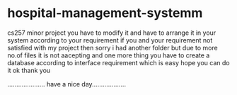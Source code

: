 # hospital-management-systemm
cs257 minor project 
you have to modify it and have to arrange it in your system according to your requirement 
if you and your requirement not satisfied with my project then sorry 
i had another folder but due to more no.of files it is not aacepting
and one more thing you have to create a database according to interface requirement which is easy hope you can do it ok thank you

..................... have a nice day...................
